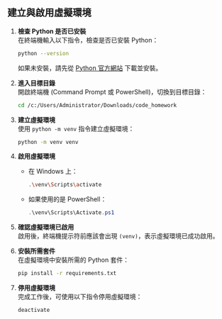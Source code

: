 ## 建立與啟用虛擬環境

1. **檢查 Python 是否已安裝**  
   在終端機輸入以下指令，檢查是否已安裝 Python：
   ```bash
   python --version
   ```
   如果未安裝，請先從 [Python 官方網站](https://www.python.org/) 下載並安裝。

2. **進入目標目錄**  
   開啟終端機 (Command Prompt 或 PowerShell)，切換到目標目錄：
   ```bash
   cd /c:/Users/Administrator/Downloads/code_homework
   ```

3. **建立虛擬環境**  
   使用 `python -m venv` 指令建立虛擬環境：
   ```bash
   python -m venv venv
   ```

4. **啟用虛擬環境**  
   - 在 Windows 上：
     ```bash
     .\venv\Scripts\activate
     ```
   - 如果使用的是 PowerShell：
     ```powershell
     .\venv\Scripts\Activate.ps1
     ```

5. **確認虛擬環境已啟用**  
   啟用後，終端機提示符前應該會出現 `(venv)`，表示虛擬環境已成功啟用。

6. **安裝所需套件**  
   在虛擬環境中安裝所需的 Python 套件：
   ```bash
   pip install -r requirements.txt
   ```

7. **停用虛擬環境**  
   完成工作後，可使用以下指令停用虛擬環境：
   ```bash
   deactivate
   ```
